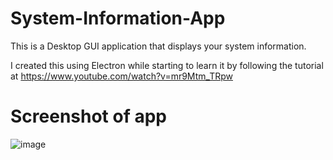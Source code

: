 # System-Information-App

This is a Desktop GUI application that displays your system information.

I created this using Electron while starting to learn it by following the tutorial at https://www.youtube.com/watch?v=mr9Mtm_TRpw

# Screenshot of app
![image](https://user-images.githubusercontent.com/54810697/112767042-25179880-9032-11eb-898b-be2320812222.png)

